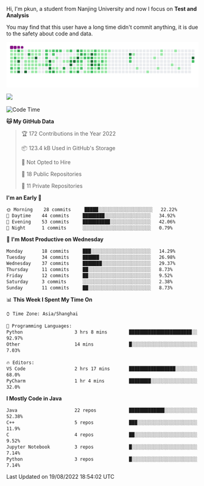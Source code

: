 Hi, I'm pkun, a student from Nanjing University and now I focus on **Test and Analysis**

You may find that this user have a long time didn't commit anything, it is due to the safety about code and data.

![](https://github.com/pppppkun/pppppkun/blob/output/github-snake.gif)

![](https://komarev.com/ghpvc/?username=pppppkun)
<!--START_SECTION:waka-->
![Code Time](http://img.shields.io/badge/Code%20Time-1%2C375%20hrs%2046%20mins-blue)

**🐱 My GitHub Data** 

> 🏆 172 Contributions in the Year 2022
 > 
> 📦 123.4 kB Used in GitHub's Storage 
 > 
> 🚫 Not Opted to Hire
 > 
> 📜 18 Public Repositories 
 > 
> 🔑 11 Private Repositories  
 > 
**I'm an Early 🐤** 

```text
🌞 Morning    28 commits     █████░░░░░░░░░░░░░░░░░░░░   22.22% 
🌆 Daytime    44 commits     ████████░░░░░░░░░░░░░░░░░   34.92% 
🌃 Evening    53 commits     ██████████░░░░░░░░░░░░░░░   42.06% 
🌙 Night      1 commits      ░░░░░░░░░░░░░░░░░░░░░░░░░   0.79%

```
📅 **I'm Most Productive on Wednesday** 

```text
Monday       18 commits     ███░░░░░░░░░░░░░░░░░░░░░░   14.29% 
Tuesday      34 commits     ██████░░░░░░░░░░░░░░░░░░░   26.98% 
Wednesday    37 commits     ███████░░░░░░░░░░░░░░░░░░   29.37% 
Thursday     11 commits     ██░░░░░░░░░░░░░░░░░░░░░░░   8.73% 
Friday       12 commits     ██░░░░░░░░░░░░░░░░░░░░░░░   9.52% 
Saturday     3 commits      ░░░░░░░░░░░░░░░░░░░░░░░░░   2.38% 
Sunday       11 commits     ██░░░░░░░░░░░░░░░░░░░░░░░   8.73%

```


📊 **This Week I Spent My Time On** 

```text
⌚︎ Time Zone: Asia/Shanghai

💬 Programming Languages: 
Python                   3 hrs 8 mins        ███████████████████████░░   92.97% 
Other                    14 mins             █░░░░░░░░░░░░░░░░░░░░░░░░   7.03%

🔥 Editors: 
VS Code                  2 hrs 17 mins       █████████████████░░░░░░░░   68.0% 
PyCharm                  1 hr 4 mins         ████████░░░░░░░░░░░░░░░░░   32.0%

```

**I Mostly Code in Java** 

```text
Java                     22 repos            █████████████░░░░░░░░░░░░   52.38% 
C++                      5 repos             ███░░░░░░░░░░░░░░░░░░░░░░   11.9% 
C                        4 repos             ██░░░░░░░░░░░░░░░░░░░░░░░   9.52% 
Jupyter Notebook         3 repos             █░░░░░░░░░░░░░░░░░░░░░░░░   7.14% 
Python                   3 repos             █░░░░░░░░░░░░░░░░░░░░░░░░   7.14%

```



 Last Updated on 19/08/2022 18:54:02 UTC
<!--END_SECTION:waka-->
